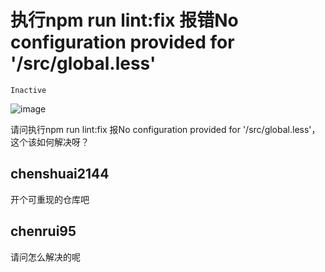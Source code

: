 # 执行npm run lint:fix 报错No configuration provided for '/src/global.less'

`Inactive`

![image](https://user-images.githubusercontent.com/20454290/65476722-6d428180-deb6-11e9-8fb5-3cf585d60304.png)

请问执行npm run lint:fix 报No configuration provided for '/src/global.less'，这个该如何解决呀？

## chenshuai2144

开个可重现的仓库吧

## chenrui95

请问怎么解决的呢
